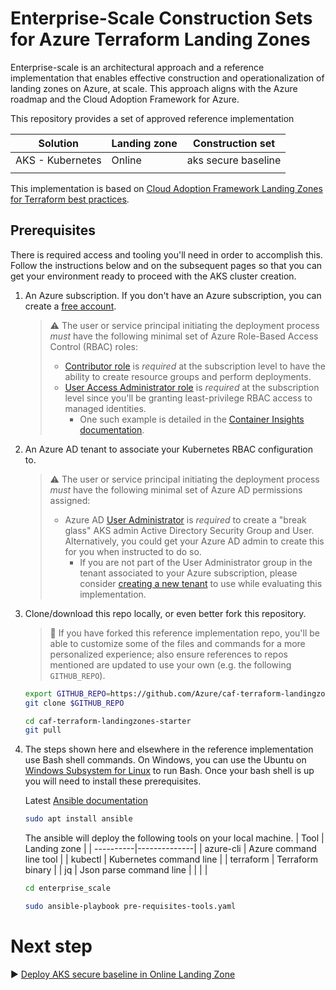 # Enterprise-Scale Construction Sets for Azure Terraform Landing Zones

Enterprise-scale is an architectural approach and a reference implementation that enables effective construction and operationalization of landing zones on Azure, at scale. This approach aligns with the Azure roadmap and the Cloud Adoption Framework for Azure.

This repository provides a set of approved reference implementation

| Solution | Landing zone | Construction set |
|----------|--------------|-----|
| AKS - Kubernetes | Online | aks secure baseline |
| | |

This implementation is based on [Cloud Adoption Framework Landing Zones for Terraform best practices](https://github.com/Azure/caf-terraform-landingzones).

## Prerequisites

There is required access and tooling you'll need in order to accomplish this. Follow the instructions below and on the subsequent pages so that you can get your environment ready to proceed with the AKS cluster creation.




1. An Azure subscription. If you don't have an Azure subscription, you can create a [free account](https://azure.microsoft.com/free).

   > :warning: The user or service principal initiating the deployment process _must_ have the following minimal set of Azure Role-Based Access Control (RBAC) roles:
   >
   > * [Contributor role](https://docs.microsoft.com/azure/role-based-access-control/built-in-roles#contributor) is _required_ at the subscription level to have the ability to create resource groups and perform deployments.
   > * [User Access Administrator role](https://docs.microsoft.com/azure/role-based-access-control/built-in-roles#user-access-administrator) is _required_ at the subscription level since you'll be granting least-privilege RBAC access to managed identities.
   >   * One such example is detailed in the [Container Insights documentation](https://docs.microsoft.com/azure/azure-monitor/insights/container-insights-troubleshoot#authorization-error-during-onboarding-or-update-operation).

2. An Azure AD tenant to associate your Kubernetes RBAC configuration to.

   > :warning: The user or service principal initiating the deployment process _must_ have the following minimal set of Azure AD permissions assigned:
   >
   > * Azure AD [User Administrator](https://docs.microsoft.com/azure/active-directory/users-groups-roles/directory-assign-admin-roles#user-administrator-permissions) is _required_ to create a "break glass" AKS admin Active Directory Security Group and User. Alternatively, you could get your Azure AD admin to create this for you when instructed to do so.
   >   * If you are not part of the User Administrator group in the tenant associated to your Azure subscription, please consider [creating a new tenant](https://docs.microsoft.com/azure/active-directory/fundamentals/active-directory-access-create-new-tenant#create-a-new-tenant-for-your-organization) to use while evaluating this implementation.
3. Clone/download this repo locally, or even better fork this repository.

   > :twisted_rightwards_arrows: If you have forked this reference implementation repo, you'll be able to customize some of the files and commands for a more personalized experience; also ensure references to repos mentioned are updated to use your own (e.g. the following `GITHUB_REPO`).

   ```bash
   export GITHUB_REPO=https://github.com/Azure/caf-terraform-landingzones-starter.git
   git clone $GITHUB_REPO

   cd caf-terraform-landingzones-starter
   git pull
   ```

3. The steps shown here and elsewhere in the reference implementation use Bash shell commands. On Windows, you can use the Ubuntu on [Windows Subsystem for Linux](https://docs.microsoft.com/windows/wsl/about#what-is-wsl-2) to run Bash. Once your bash shell is up you will need to install these prerequisites.

   Latest [Ansible documentation](https://docs.ansible.com/ansible/latest/index.html)

   ```bash
   sudo apt install ansible
   ```

    The ansible will deploy the following tools on your local machine.
   | Tool | Landing zone |
   | ----------|--------------|
   | azure-cli | Azure command line tool |
   | kubectl   | Kubernetes command line |
   | terraform | Terraform binary |
   | jq        | Json parse command line |
    | | |

   ```bash
   cd enterprise_scale

   sudo ansible-playbook pre-requisites-tools.yaml
   ```


# Next step

:arrow_forward: [Deploy AKS secure baseline in Online Landing Zone](./construction_sets/aks/online/aks_secure_baseline/README.md)
